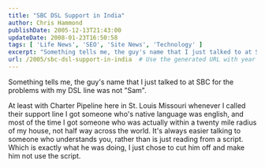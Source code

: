 ```yaml
---
title: "SBC DSL Support in India"
author: Chris Hammond
publishDate: 2005-12-13T21:43:00
updateDate: 2008-01-23T16:50:58
tags: [ 'Life News', 'SEO', 'Site News', 'Technology' ]
excerpt: "Something tells me, the guy's name that I just talked to at SBC for the problems with my DSL line was not \"Sam\". At least with Charter Pipeline here in St. Louis Missouri whenever I called their support line I got someone who's native language was english, and most of the time I got someone who was actually within a twenty mile radius of my house, not half way across the world. It's always easier talking to someone who understands you, rather than is just reading from a script. Which is exactly what he was doing, I just chose to cut him off and make him not use the..."
url: /2005/sbc-dsl-support-in-india  # Use the generated URL with year
---
```

<P>Something tells me, the guy's name that I just talked to at SBC for the problems with my DSL line was not "Sam".</P> <P>At least with Charter Pipeline here in St. Louis Missouri whenever I called their support line I got someone who's native language was english, and most of the time I got someone who was actually within a twenty mile radius of my house, not half way across the world. It's always easier talking to someone who understands you, rather than is just reading from a script. Which is exactly what he was doing, I just chose to cut him off and make him not use the script.</P>
